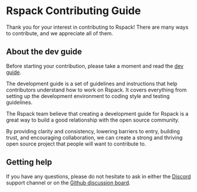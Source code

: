 # Rspack Contributing Guide

Thank you for your interest in contributing to Rspack! There are many ways to contribute, and we appreciate all of them.

## About the dev guide

Before starting your contribution, please take a moment and read the [dev guide](https://rspack.dev/contribute/).

The development guide is a set of guidelines and instructions that help contributors understand how to work on Rspack.
It covers everything from setting up the development environment to coding style and testing guidelines.

The Rspack team believe that creating a development guide for Rspack is a great way to build a good relationship with the open source community.

By providing clarity and consistency, lowering barriers to entry, building trust, and encouraging collaboration,
we can create a strong and thriving open source project that people will want to contribute to.

## Getting help

If you have any questions, please do not hesitate to ask in either the [Discord][discord] support channel or on the [Github discussion board][github-discussion].

[discord]: https://discord.gg/79ZZ66GH9E
[github-discussion]: https://github.com/web-infra-dev/rspack/discussions
